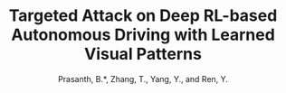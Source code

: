 ---
categories: paper
title: Targeted Attack on Deep RL-based Autonomous Driving with Learned Visual Patterns
author: Prasanth, B.*, Zhang, T., Yang, Y., and Ren, Y.
year: 2022
venue: IEEE International Conference on Robotics and Automation (ICRA)
link: https://arxiv.org/pdf/2109.07723.pdf
image:
note:
class: ml
---
